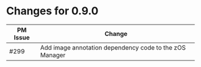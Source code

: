 # Changes for 0.9.0

| PM Issue      | Change        |
| ------------- | ------------- |
| #299 | Add image annotation dependency code to the zOS Manager |
